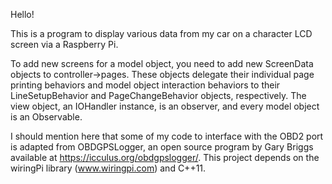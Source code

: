Hello! 

This is a program to display various data from my car on a character LCD screen via a Raspberry Pi.


To add new screens for a model object, you need to add new ScreenData objects to controller->pages. These objects 
delegate their individual page printing behaviors and model object interaction behaviors to their LineSetupBehavior
and PageChangeBehavior objects, respectively. The view object, an IOHandler instance, is an observer, and every model
object is an Observable. 
 

I should mention here that some of my code to interface with the OBD2 port is adapted from OBDGPSLogger,
an open source program by Gary Briggs available at https://icculus.org/obdgpslogger/.
This project depends on the wiringPi library (www.wiringpi.com) and C++11.

